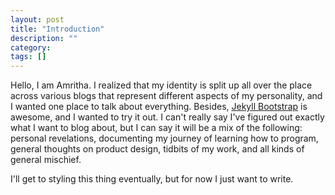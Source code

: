 ```yaml
---
layout: post
title: "Introduction"
description: ""
category: 
tags: []
---
```


<p>Hello, I am Amritha. I realized that my identity is split up all over the place across various blogs that represent different aspects of my personality, and I wanted one place to talk about everything. 
Besides, <a href="jekyllbootstrap.com">Jekyll Bootstrap</a> is awesome, and I wanted to try it out. I can't really say I've figured out exactly what I want to blog about, but I can say it will be a mix of the following: personal revelations, documenting my journey of learning how to program, general thoughts on product design, tidbits of my work, and all kinds of general mischief. </p>
<p> I'll get to styling this thing eventually, but for now I just want to write. </p>
